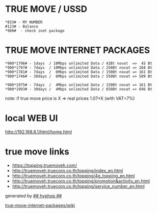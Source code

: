 # TRUE MOVE / USSD 

    *833# - MY NUMBER
    #123# - Balance
    *900#  - check inet package

# TRUE MOVE INTERNET PACKAGES

    *900*1796# - 1days  / 10Mbps unlimited Data / 42Bt novat  =>  45 Bt
    *900*1797# - 7days  / 10Mbps unlimited Data / 250Bt novat => 268 Bt
    *900*1781# - 7days  /  6Mbps unlimited Data / 150Bt novat => 161 Bt
    *900*1746# - 30days /  6Mbps unlimited Data / 550Bt novat => 589 Bt

    *900*1975# - 7days  /  4Mbps unlimited Data / 150Bt novat => 161 Bt
    *900*1993# - 30days /  4Mbps unlimited Data / 650Bt novat => 696 Bt

note: if true move price is X => real prices 1.07*X (with VAT=7%)

# local WEB UI

http://192.168.8.1/html/home.html

# true move links
 
* https://topping.truemoveh.com/
* http://truemoveh.truecorp.co.th/topping/index_en.html
* http://truemoveh.truecorp.co.th/topping/4g_topping_en.html
* http://truemoveh.truecorp.co.th/topping/promotion&activity_en.html
* http://truemoveh.truecorp.co.th/topping/service_number_en.html

generated by [## hyphop ##]()

[true-move-internet-packages/wiki](https://github.com/hyphop/true-move-internet-packages/wiki)
